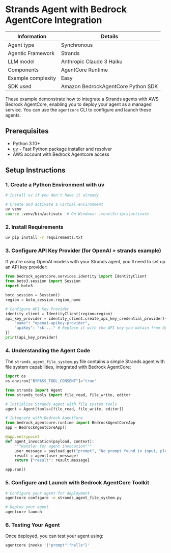 # Strands Agent with Bedrock AgentCore Integration

| Information         | Details                                                                      |
|---------------------|------------------------------------------------------------------------------|
| Agent type          | Synchronous                                                                 |
| Agentic Framework   | Strands                                                                    |
| LLM model           | Anthropic Claude 3 Haiku                                                     |
| Components          | AgentCore Runtime                                |
| Example complexity  | Easy                                                                 |
| SDK used            | Amazon BedrockAgentCore Python SDK                                           |

These example demonstrate how to integrate a Strands agents with AWS Bedrock AgentCore, enabling you to deploy your agent as a managed service. You can use the `agentcore` CLI to configure and launch these agents. 

## Prerequisites

- Python 3.10+
- [uv](https://github.com/astral-sh/uv) - Fast Python package installer and resolver
- AWS account with Bedrock Agentcore access

## Setup Instructions

### 1. Create a Python Environment with uv

```bash
# Install uv if you don't have it already

# Create and activate a virtual environment
uv venv
source .venv/bin/activate  # On Windows: .venv\Scripts\activate
```

### 2. Install Requirements

```bash
uv pip install -r requirements.txt
```

### 3. Configure API Key Provider (for OpenAI + strands example)

If you're using OpenAI models with your Strands agent, you'll need to set up an API key provider:

```python
from bedrock_agentcore.services.identity import IdentityClient
from boto3.session import Session
import boto3

boto_session = Session()
region = boto_session.region_name

# Configure API Key Provider
identity_client = IdentityClient(region=region)
api_key_provider = identity_client.create_api_key_credential_provider({
    "name": "openai-apikey-provider",
    "apiKey": "sk-..." # Replace it with the API key you obtain from OpenAI
})
print(api_key_provider)
```

### 4. Understanding the Agent Code

The `strands_agent_file_system.py` file contains a simple Strands agent with file system capabilities, integrated with Bedrock AgentCore:

```python
import os
os.environ["BYPASS_TOOL_CONSENT"]="true"

from strands import Agent
from strands_tools import file_read, file_write, editor

# Initialize Strands agent with file system tools
agent = Agent(tools=[file_read, file_write, editor])

# Integrate with Bedrock AgentCore
from bedrock_agentcore.runtime import BedrockAgentCoreApp
app = BedrockAgentCoreApp()

@app.entrypoint
def agent_invocation(payload, context):
    """Handler for agent invocation"""
    user_message = payload.get("prompt", "No prompt found in input, please guide customer to create a json payload with prompt key")
    result = agent(user_message)
    return {"result": result.message}

app.run()
```

### 5. Configure and Launch with Bedrock AgentCore Toolkit

```bash
# Configure your agent for deployment
agentcore configure -e strands_agent_file_system.py

# Deploy your agent
agentcore launch
```

### 6. Testing Your Agent

Once deployed, you can test your agent using:

```bash
agentcore invoke '{"prompt":"hello"}'
```